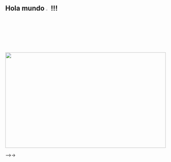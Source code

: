 <h2 aling="center">Hola mundo <img src="https://images.emojiterra.com/google/android-nougat/512px/1f596.png" width=3%>!!!</h2>
<img src="https://cdn.dribbble.com/users/2158774/screenshots/4416038/music-boy.gif" height=300px width=100%>


-->->

<!--
**Cesar-Ignacio/Cesar-Ignacio** is a ✨ _special_ ✨ repository because its `README.md` (this file) appears on your GitHub profile.

Here are some ideas to get you started:

- 🔭 I’m currently working on ...
- 🌱 I’m currently learning Javascript
- 👯 I’m looking to collaborate on ...
- 🤔 I’m looking for help with ...
- 💬 Ask me about ...
- 📫 How to reach me: ...dd
- 😄 Pronouns: ...
- ⚡ Fun fact: 
